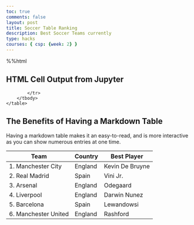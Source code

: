 ```yaml
---
toc: true
comments: false
layout: post
title: Soccer Table Ranking
description: Best Soccer Teams currently
type: hacks
courses: { csp: {week: 2} }
---
```

%%html

<h2>HTML Cell Output from Jupyter</h2>

<!-- Body contains the contents of the Document -->
<body>
    <table class="table">
        <thead>
            <tr>
                <th>Team</th>
                <th>Country</th>
                <th>Best Player</th>
            </tr>
        </thead>
        <tbody>
            <tr>
                <td>1.  Manchester City</td>
                <td>England</td>
                <td>Kevin De Bruyne</td>
            </tr>
            <tr>
                <td>2.  Real Madrid</td>
                <td>Spain</td>
                <td>Vini Jr.</td>
            </tr>
            <tr>
                <td>3.  Arsenal</td>
                <td>England</td>
                <td>Odegaard</td>
            </tr>
            <tr>
                <td>4.  Liverpool</td>
                <td>England</td>
                <td>Darwin Nunez</td>
            </tr>
            <tr>
                <td>5.  Barcelona</td>
                <td>Spain</td>
                <td>Lewandowsi</td>
            </tr>
            <tr>
                <td>6.  Manchester United</td>
                <td>England</td>
                <td>Rashford</td>
            </tr>
            <tr>

            </tr>
        </tbody>
    </table>
</body>



## The Benefits of Having a Markdown Table
Having a markdown table makes it an easy-to-read, and is more interactive as you can show numerous entries at one time. 
